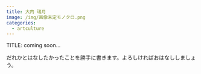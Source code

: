 ```yaml
---
title: 大内 瑞月
image: /img/画像未定モノクロ.png
categories:
  - artculture
---
```

TITLE: coming soon...

だれかとはなしたかったことを勝手に書きます。よろしければおはなししましょう。
